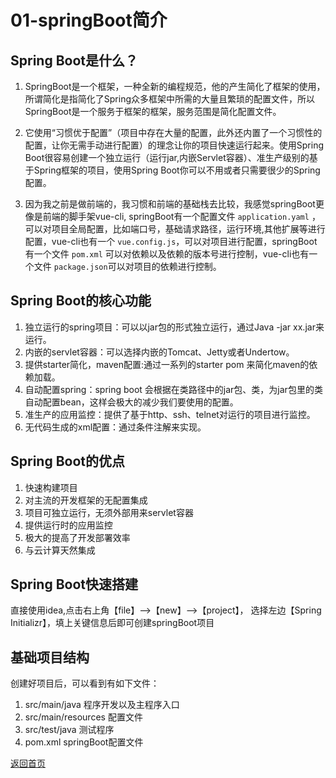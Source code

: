 # 01-springBoot简介

## Spring Boot是什么？

1. SpringBoot是一个框架，一种全新的编程规范，他的产生简化了框架的使用，所谓简化是指简化了Spring众多框架中所需的大量且繁琐的配置文件，所以 SpringBoot是一个服务于框架的框架，服务范围是简化配置文件。

2. 它使用“习惯优于配置”（项目中存在大量的配置，此外还内置了一个习惯性的配置，让你无需手动进行配置）的理念让你的项目快速运行起来。使用Spring Boot很容易创建一个独立运行（运行jar,内嵌Servlet容器）、准生产级别的基于Spring框架的项目，使用Spring Boot你可以不用或者只需要很少的Spring配置。

3. 因为我之前是做前端的，我习惯和前端的基础栈去比较，我感觉springBoot更像是前端的脚手架vue-cli, springBoot有一个配置文件 `application.yaml` ，可以对项目全局配置，比如端口号，基础请求路径，运行环境,其他扩展等进行配置，vue-cli也有一个 `vue.config.js`，可以对项目进行配置，springBoot有一个文件 `pom.xml`
可以对依赖以及依赖的版本号进行控制，vue-cli也有一个文件 `package.json`可以对项目的依赖进行控制。


## Spring Boot的核心功能

1. 独立运行的spring项目：可以以jar包的形式独立运行，通过Java -jar xx.jar来运行。
2. 内嵌的servlet容器：可以选择内嵌的Tomcat、Jetty或者Undertow。
3. 提供starter简化，maven配置:通过一系列的starter pom 来简化maven的依赖加载。
4. 自动配置spring：spring boot 会根据在类路径中的jar包、类，为jar包里的类自动配置bean，这样会极大的减少我们要使用的配置。
5. 准生产的应用监控：提供了基于http、ssh、telnet对运行的项目进行监控。
6. 无代码生成的xml配置：通过条件注解来实现。

## Spring Boot的优点

1. 快速构建项目
2. 对主流的开发框架的无配置集成
3. 项目可独立运行，无须外部用来servlet容器
4. 提供运行时的应用监控
5. 极大的提高了开发部署效率
6. 与云计算天然集成

## Spring Boot快速搭建
直接使用idea,点击右上角【file】-->【new】-->【project】， 选择左边【Spring Initializr】，填上关键信息后即可创建springBoot项目


## 基础项目结构
创建好项目后，可以看到有如下文件：

1. src/main/java  程序开发以及主程序入口
2. src/main/resources 配置文件
3. src/test/java  测试程序
4. pom.xml springBoot配置文件


[返回首页](../README.md)